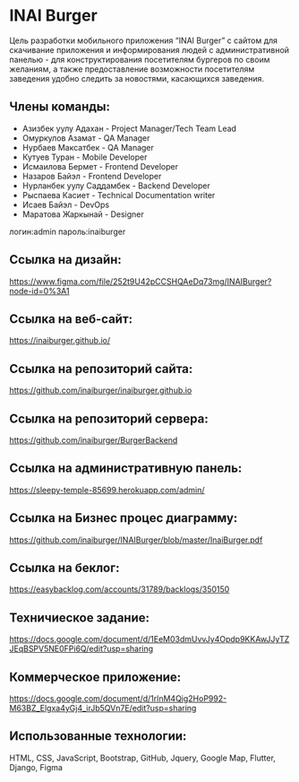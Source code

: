 # INAI Burger
Цель разработки мобильного приложения “INAI Burger” с сайтом для скачивание приложения и информирования людей с административной панелью - для конструктирования посетителям бургеров по своим желаниям, а также предоставление возможности посетителям заведения удобно следить за новостями, касающихся заведения.

## Члены команды:
* Азизбек уулу Адахан - Project Manager/Tech Team Lead
* Омуркулов Азамат - QA Manager
* Нурбаев Максатбек - QA Manager
* Кутуев Туран - Mobile Developer
* Исмаилова Бермет - Frontend Developer
* Назаров Байэл - Frontend Developer
* Нурланбек уулу Саддамбек - Backend Developer
* Рыспаева Касиет - Technical Documentation writer
* Исаев Байэл - DevOps
* Маратова Жаркынай - Designer

логин:admin
пароль:inaiburger

## Ссылка на дизайн:
https://www.figma.com/file/252t9U42pCCSHQAeDq73mg/INAIBurger?node-id=0%3A1

## Ссылка на веб-сайт:
https://inaiburger.github.io/ 

## Ссылка на репозиторий сайта:
https://github.com/inaiburger/inaiburger.github.io

## Ссылка на репозиторий сервера:
https://github.com/inaiburger/BurgerBackend

## Ссылка на административную панель:
https://sleepy-temple-85699.herokuapp.com/admin/

## Ccылка на Бизнес процес диаграмму:
https://github.com/inaiburger/INAIBurger/blob/master/InaiBurger.pdf

## Ссылка на беклог:
https://easybacklog.com/accounts/31789/backlogs/350150

## Техничиеское задание:
https://docs.google.com/document/d/1EeM03dmUvvJy4Opdp9KKAwJJyTZJEqBSPV5NE0FPi6Q/edit?usp=sharing

## Коммерческое приложение:
https://docs.google.com/document/d/1rlnM4Qig2HoP992-M63BZ_Elgxa4yGj4_irJb5QVn7E/edit?usp=sharing

## Использованные технологии:
HTML, CSS, JavaScript, Bootstrap, GitHub, Jquery, Google Map, Flutter, Django, Figma
